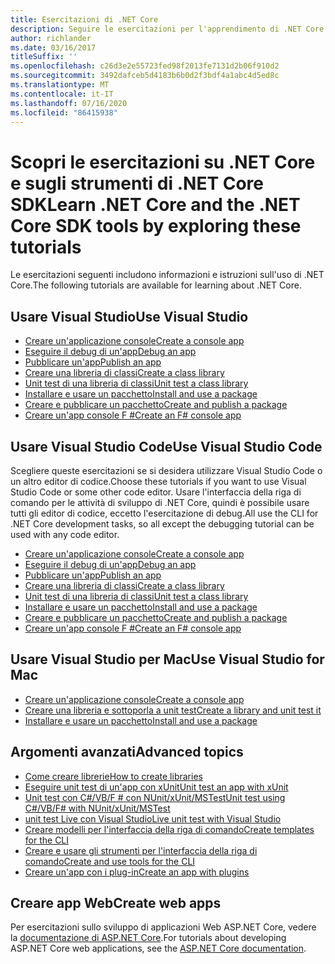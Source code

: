 ```yaml
---
title: Esercitazioni di .NET Core
description: Seguire le esercitazioni per l'apprendimento di .NET Core per compilare applicazioni e librerie su Mac, Linux e Windows.
author: richlander
ms.date: 03/16/2017
titleSuffix: ''
ms.openlocfilehash: c26d3e2e55723fed98f2013fe7131d2b06f910d2
ms.sourcegitcommit: 3492dafceb5d4183b6b0d2f3bdf4a1abc4d5ed8c
ms.translationtype: MT
ms.contentlocale: it-IT
ms.lasthandoff: 07/16/2020
ms.locfileid: "86415938"
---
```

# <a name="learn-net-core-and-the-net-core-sdk-tools-by-exploring-these-tutorials"></a><span data-ttu-id="5b7d0-103">Scopri le esercitazioni su .NET Core e sugli strumenti di .NET Core SDK</span><span class="sxs-lookup"><span data-stu-id="5b7d0-103">Learn .NET Core and the .NET Core SDK tools by exploring these tutorials</span></span>

<span data-ttu-id="5b7d0-104">Le esercitazioni seguenti includono informazioni e istruzioni sull'uso di .NET Core.</span><span class="sxs-lookup"><span data-stu-id="5b7d0-104">The following tutorials are available for learning about .NET Core.</span></span>

## <a name="use-visual-studio"></a><span data-ttu-id="5b7d0-105">Usare Visual Studio</span><span class="sxs-lookup"><span data-stu-id="5b7d0-105">Use Visual Studio</span></span>

- [<span data-ttu-id="5b7d0-106">Creare un'applicazione console</span><span class="sxs-lookup"><span data-stu-id="5b7d0-106">Create a console app</span></span>](with-visual-studio.md)
- [<span data-ttu-id="5b7d0-107">Eseguire il debug di un'app</span><span class="sxs-lookup"><span data-stu-id="5b7d0-107">Debug an app</span></span>](debugging-with-visual-studio.md)
- [<span data-ttu-id="5b7d0-108">Pubblicare un'app</span><span class="sxs-lookup"><span data-stu-id="5b7d0-108">Publish an app</span></span>](publishing-with-visual-studio.md)
- [<span data-ttu-id="5b7d0-109">Creare una libreria di classi</span><span class="sxs-lookup"><span data-stu-id="5b7d0-109">Create a class library</span></span>](library-with-visual-studio.md)
- [<span data-ttu-id="5b7d0-110">Unit test di una libreria di classi</span><span class="sxs-lookup"><span data-stu-id="5b7d0-110">Unit test a class library</span></span>](testing-library-with-visual-studio.md)
- [<span data-ttu-id="5b7d0-111">Installare e usare un pacchetto</span><span class="sxs-lookup"><span data-stu-id="5b7d0-111">Install and use a package</span></span>](/nuget/quickstart/install-and-use-a-package-in-visual-studio)
- [<span data-ttu-id="5b7d0-112">Creare e pubblicare un pacchetto</span><span class="sxs-lookup"><span data-stu-id="5b7d0-112">Create and publish a package</span></span>](/nuget/quickstart/create-and-publish-a-package-using-visual-studio)
- [<span data-ttu-id="5b7d0-113">Creare un'app console F #</span><span class="sxs-lookup"><span data-stu-id="5b7d0-113">Create an F# console app</span></span>](../../fsharp/get-started/get-started-visual-studio.md)

## <a name="use-visual-studio-code"></a><span data-ttu-id="5b7d0-114">Usare Visual Studio Code</span><span class="sxs-lookup"><span data-stu-id="5b7d0-114">Use Visual Studio Code</span></span>

<span data-ttu-id="5b7d0-115">Scegliere queste esercitazioni se si desidera utilizzare Visual Studio Code o un altro editor di codice.</span><span class="sxs-lookup"><span data-stu-id="5b7d0-115">Choose these tutorials if you want to use Visual Studio Code or some other code editor.</span></span> <span data-ttu-id="5b7d0-116">Usare l'interfaccia della riga di comando per le attività di sviluppo di .NET Core, quindi è possibile usare tutti gli editor di codice, eccetto l'esercitazione di debug.</span><span class="sxs-lookup"><span data-stu-id="5b7d0-116">All use the CLI for .NET Core development tasks, so all except the debugging tutorial can be used with any code editor.</span></span>

- [<span data-ttu-id="5b7d0-117">Creare un'applicazione console</span><span class="sxs-lookup"><span data-stu-id="5b7d0-117">Create a console app</span></span>](with-visual-studio-code.md)
- [<span data-ttu-id="5b7d0-118">Eseguire il debug di un'app</span><span class="sxs-lookup"><span data-stu-id="5b7d0-118">Debug an app</span></span>](debugging-with-visual-studio-code.md)
- [<span data-ttu-id="5b7d0-119">Pubblicare un'app</span><span class="sxs-lookup"><span data-stu-id="5b7d0-119">Publish an app</span></span>](publishing-with-visual-studio-code.md)
- [<span data-ttu-id="5b7d0-120">Creare una libreria di classi</span><span class="sxs-lookup"><span data-stu-id="5b7d0-120">Create a class library</span></span>](library-with-visual-studio-code.md)
- [<span data-ttu-id="5b7d0-121">Unit test di una libreria di classi</span><span class="sxs-lookup"><span data-stu-id="5b7d0-121">Unit test a class library</span></span>](testing-library-with-visual-studio-code.md)
- [<span data-ttu-id="5b7d0-122">Installare e usare un pacchetto</span><span class="sxs-lookup"><span data-stu-id="5b7d0-122">Install and use a package</span></span>](/nuget/quickstart/install-and-use-a-package-using-the-dotnet-cli)
- [<span data-ttu-id="5b7d0-123">Creare e pubblicare un pacchetto</span><span class="sxs-lookup"><span data-stu-id="5b7d0-123">Create and publish a package</span></span>](/nuget/quickstart/create-and-publish-a-package-using-the-dotnet-cli)
- [<span data-ttu-id="5b7d0-124">Creare un'app console F #</span><span class="sxs-lookup"><span data-stu-id="5b7d0-124">Create an F# console app</span></span>](../../fsharp/get-started/get-started-vscode.md)

## <a name="use-visual-studio-for-mac"></a><span data-ttu-id="5b7d0-125">Usare Visual Studio per Mac</span><span class="sxs-lookup"><span data-stu-id="5b7d0-125">Use Visual Studio for Mac</span></span>

- [<span data-ttu-id="5b7d0-126">Creare un'applicazione console</span><span class="sxs-lookup"><span data-stu-id="5b7d0-126">Create a console app</span></span>](using-on-mac-vs.md)
- [<span data-ttu-id="5b7d0-127">Creare una libreria e sottoporla a unit test</span><span class="sxs-lookup"><span data-stu-id="5b7d0-127">Create a library and unit test it</span></span>](library-with-visual-studio-mac.md)
- [<span data-ttu-id="5b7d0-128">Installare e usare un pacchetto</span><span class="sxs-lookup"><span data-stu-id="5b7d0-128">Install and use a package</span></span>](/nuget/quickstart/install-and-use-a-package-in-visual-studio-mac)

## <a name="advanced-topics"></a><span data-ttu-id="5b7d0-129">Argomenti avanzati</span><span class="sxs-lookup"><span data-stu-id="5b7d0-129">Advanced topics</span></span>

- [<span data-ttu-id="5b7d0-130">Come creare librerie</span><span class="sxs-lookup"><span data-stu-id="5b7d0-130">How to create libraries</span></span>](libraries.md)
- [<span data-ttu-id="5b7d0-131">Eseguire unit test di un'app con xUnit</span><span class="sxs-lookup"><span data-stu-id="5b7d0-131">Unit test an app with xUnit</span></span>](testing-with-cli.md)
- [<span data-ttu-id="5b7d0-132">Unit test con C#/VB/F # con NUnit/xUnit/MSTest</span><span class="sxs-lookup"><span data-stu-id="5b7d0-132">Unit test using C#/VB/F# with NUnit/xUnit/MSTest</span></span>](../testing/index.md)
- [<span data-ttu-id="5b7d0-133">unit test Live con Visual Studio</span><span class="sxs-lookup"><span data-stu-id="5b7d0-133">Live unit test with Visual Studio</span></span>](/visualstudio/test/live-unit-testing-start)
- [<span data-ttu-id="5b7d0-134">Creare modelli per l'interfaccia della riga di comando</span><span class="sxs-lookup"><span data-stu-id="5b7d0-134">Create templates for the CLI</span></span>](cli-templates-create-item-template.md)
- [<span data-ttu-id="5b7d0-135">Creare e usare gli strumenti per l'interfaccia della riga di comando</span><span class="sxs-lookup"><span data-stu-id="5b7d0-135">Create and use tools for the CLI</span></span>](../tools/global-tools-how-to-create.md)
- [<span data-ttu-id="5b7d0-136">Creare un'app con i plug-in</span><span class="sxs-lookup"><span data-stu-id="5b7d0-136">Create an app with plugins</span></span>](creating-app-with-plugin-support.md)

## <a name="create-web-apps"></a><span data-ttu-id="5b7d0-137">Creare app Web</span><span class="sxs-lookup"><span data-stu-id="5b7d0-137">Create web apps</span></span>

<span data-ttu-id="5b7d0-138">Per esercitazioni sullo sviluppo di applicazioni Web ASP.NET Core, vedere la [documentazione di ASP.NET Core](/aspnet/core/).</span><span class="sxs-lookup"><span data-stu-id="5b7d0-138">For tutorials about developing ASP.NET Core web applications, see the [ASP.NET Core documentation](/aspnet/core/).</span></span>
